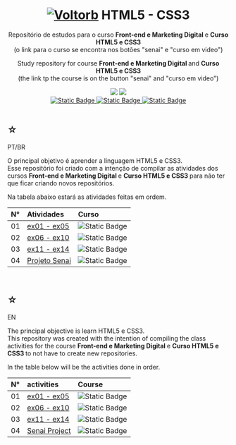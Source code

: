 <h1 align="center">
    <a href="https://pokemondb.net/pokedex/voltorb"><img src="https://img.pokemondb.net/sprites/black-white/anim/normal/voltorb.gif" alt="Voltorb"></a>
    <span>HTML5 - CSS3</span>
</h1>

<div align="center">
    <p> 
        Repositório de estudos para o curso <strong> Front-end e Marketing Digital </strong> e <strong> Curso HTML5 e CSS3 </strong> <br> (o link para o curso se encontra nos botões "senai" e "curso em video") 
    </p>
    <p> 
        Study repository for course <strong> Front-end e Marketing Digital </strong> and <strong> Curso HTML5 e CSS3 </strong> <br> (the link tp the course is on the button "senai" and "curso em video") 
    </p>
    <img src="https://img.shields.io/badge/html5-black?style=for-the-badge&logo=html5&logoColor=orange"/>
    <img src="https://img.shields.io/badge/css3-black?style=for-the-badge&logo=css3&logoColor=blue"/>
    <br>
    <a href="https://www.dio.me/users/juhh1956">
        <img alt="Static Badge" src="https://img.shields.io/badge/my%20profile-red?style=for-the-badge&color=blue">
    </a>
    <a href="https://www.novotec.sp.gov.br/CursosProfissionalizantes/Detalhes?URI=CriacaodeSitescomMarketingDigitalExp">
        <img alt="Static Badge" src="https://img.shields.io/badge/senai-red?style=for-the-badge&color=orange">
    </a>
    <a href="https://www.cursoemvideo.com/curso/html5-css3-modulo1/">
        <img alt="Static Badge" src="https://img.shields.io/badge/curso%20em%20video-red?style=for-the-badge&color=blue">
    </a> <br> <br>
</div>

<div>
    <h2>☆</h2>
    <p>PT/BR</p>
    <p>
    O principal objetivo é aprender a linguagem HTML5 e CSS3.<br>
    Esse repositório foi criado com a intenção de compilar as atividades dos cursos <strong> Front-end e Marketing Digital </strong> e <strong> Curso HTML5 e CSS3 </strong> para não ter que ficar criando novos repositórios.</p>
    <p>Na tabela abaixo estará as atividades feitas em ordem. </p>
    <table>
        <thead>
            <tr align="left">
                <th>N°</th>
                <th>Atividades</th>
                <th>Curso</th>
            </tr>
        </thead>
    <tbody align="left">
        <tr>
            <td>01</td>
            <td> 
                <a href="https://github.com/HakuAkai/HTML5-CSS3/tree/80863120da7ce5a5bf75e00a05dbed489478cf40/ex01-ex05">ex01 - ex05</a>
            </td>
            <td>
                <img alt="Static Badge" src="https://img.shields.io/badge/senai-red?style=for-the-badge&color=orange">
            </td>
        </tr>
        <tr>
            <td>02</td>
            <td>
                <a href="https://github.com/HakuAkai/HTML5-CSS3/tree/db862cb2bc81a357ad4c74439df73725c203984f/ex06-ex10">ex06 - ex10</a>
            </td>
            <td>
                <img alt="Static Badge" src="https://img.shields.io/badge/senai-red?style=for-the-badge&color=orange">
            </td>
        </tr>
        <tr>
            <td>03</td>
            <td>
                <a href="https://github.com/HakuAkai/HTML5-CSS3/tree/e80f53e2068e4b1d3d1d80f83b485a173c14713d/ex11-ex14">ex11 - ex14</a>
            </td>
            <td>
                <img alt="Static Badge" src="https://img.shields.io/badge/senai-red?style=for-the-badge&color=orange">
            </td>
        </tr>
        <tr>
            <td>04</td>
            <td>
                <a href="https://github.com/HakuAkai/HTML5-CSS3/tree/e12001d8c0a407e7455908906b5e3d69aab25fae/Projeto-Senai">Projeto Senai</a>
            </td>
            <td>
                <img alt="Static Badge" src="https://img.shields.io/badge/senai-red?style=for-the-badge&color=orange">
            </td>
        </tr>
    </tbody>
    <tfoot></tfoot>
    </table>
</div>

   <br>

<div>
    <h2>☆</h2>
    <p>EN</p>
    <p>
    The principal objective is learn HTML5 e CSS3.<br>
    This repository was created with the intention of compiling the class activities for the course <strong> Front-end e Marketing Digital </strong> e <strong> Curso HTML5 e CSS3 </strong> to not have to create new repositories.</p>
    <p>In the table below will be the activities done in order.</p>
    <table>
        <thead>
            <tr align="left">
                <th>N°</th>
                <th>activities</th>
                <th>Course</th>
            </tr>
        </thead>
    <tbody align="left">
        <tr>
            <td>01</td>
            <td> 
                <a href="https://github.com/HakuAkai/HTML5-CSS3/tree/80863120da7ce5a5bf75e00a05dbed489478cf40/ex01-ex05">ex01 - ex05</a>
            </td>
            <td>
                <img alt="Static Badge" src="https://img.shields.io/badge/senai-red?style=for-the-badge&color=orange">
            </td>
        </tr>
        <tr>
            <td>02</td>
            <td>
                <a href="https://github.com/HakuAkai/HTML5-CSS3/tree/db862cb2bc81a357ad4c74439df73725c203984f/ex06-ex10">ex06 - ex10</a>
            </td>
            <td>
                <img alt="Static Badge" src="https://img.shields.io/badge/senai-red?style=for-the-badge&color=orange">
            </td>
        </tr>
        <tr>
            <td>03</td>
            <td>
                <a href="https://github.com/HakuAkai/HTML5-CSS3/tree/e80f53e2068e4b1d3d1d80f83b485a173c14713d/ex11-ex14">ex11 - ex14</a>
            </td>
            <td>
                <img alt="Static Badge" src="https://img.shields.io/badge/senai-red?style=for-the-badge&color=orange">
            </td>
        </tr>
        <tr>
            <td>04</td>
            <td>
                <a href="https://github.com/HakuAkai/HTML5-CSS3/tree/e12001d8c0a407e7455908906b5e3d69aab25fae/Projeto-Senai">Senai Project</a>
            </td>
            <td>
                <img alt="Static Badge" src="https://img.shields.io/badge/senai-red?style=for-the-badge&color=orange">
            </td>
        </tr>
    </tbody>
    <tfoot></tfoot>
    </table>
    
</div>
